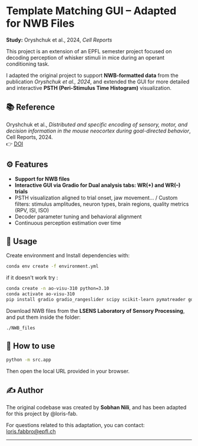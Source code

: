 

# Template Matching GUI – Adapted for NWB Files

**Study:** Oryshchuk et al., 2024, *Cell Reports*

This project is an extension of an EPFL semester project focused on decoding perception of whisker stimuli in mice during an operant conditioning task.

I adapted the original project to support **NWB-formatted data** from the publication *Oryshchuk et al., 2024*, and extended the GUI for more detailed and interactive **PSTH (Peri-Stimulus Time Histogram)** visualization.

## 📚 Reference

Oryshchuk et al., *Distributed and specific encoding of sensory, motor, and decision information in the mouse neocortex during goal-directed behavior*, Cell Reports, 2024.  
👉 [DOI](https://doi.org/10.1016/j.celrep.2023.113618)


## ⚙️ Features

* **Support for NWB files**
* **Interactive GUI via Gradio for Dual analysis tabs: WR(+) and WR(–) trials**
* PSTH visualization aligned to trial onset, jaw movement... / Custom filters: stimulus amplitudes, neuron types, brain regions, quality metrics (RPV, ISI, ISO)
* Decoder parameter tuning and behavioral alignment
* Continuous perception estimation over time


## 🚀 Usage

Create environment and Install dependencies with:
```bash
conda env create -f environment.yml
```

if it doesn't work try :
```bash
conda create -n ao-visu-310 python=3.10
conda activate ao-visu-310
pip install gradio gradio_rangeslider scipy scikit-learn pymatreader gdown pynwb matplotlib seaborn umap-learn
```



Download NWB files from the **LSENS Laboratory of Sensory Processing**, and put them inside the folder:


```
./NWB_files
```

## 🧩 How to use

```bash
python -m src.app
```

Then open the local URL provided in your browser.

## ✍️ Author

The original codebase was created by **Sobhan Nili**, and has been adapted for this project by @loris-fab.

For questions related to this adaptation, you can contact: loris.fabbro@epfl.ch

---

